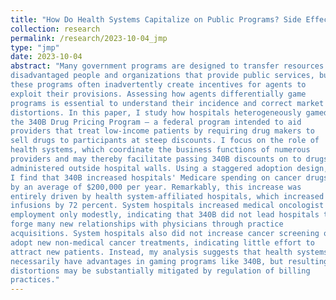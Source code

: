 ```yaml
---
title: "How Do Health Systems Capitalize on Public Programs? Side Effects of the 340B Drug Pricing Program"
collection: research
permalink: /research/2023-10-04_jmp
type: "jmp"
date: 2023-10-04
abstract: "Many government programs are designed to transfer resources to
disadvantaged people and organizations that provide public services, but
these programs often inadvertently create incentives for agents to
exploit their provisions. Assessing how agents differentially game
programs is essential to understand their incidence and correct market
distortions. In this paper, I study how hospitals heterogeneously gamed
the 340B Drug Pricing Program — a federal program intended to aid
providers that treat low-income patients by requiring drug makers to
sell drugs to participants at steep discounts. I focus on the role of
health systems, which coordinate the business functions of numerous
providers and may thereby facilitate passing 340B discounts on to drugs
administered outside hospital walls. Using a staggered adoption design,
I find that 340B increased hospitals' Medicare spending on cancer drugs
by an average of $200,000 per year. Remarkably, this increase was
entirely driven by health system-affiliated hospitals, which increased
infusions by 72 percent. System hospitals increased medical oncologist
employment only modestly, indicating that 340B did not lead hospitals to
forge many new relationships with physicians through practice
acquisitions. System hospitals also did not increase cancer screening or
adopt new non-medical cancer treatments, indicating little effort to
attract new patients. Instead, my analysis suggests that health systems
necessarily have advantages in gaming programs like 340B, but resulting
distortions may be substantially mitigated by regulation of billing
practices."
---
```

